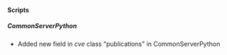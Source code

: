 
#### Scripts
##### CommonServerPython
- Added new field in *cve* class "publications" in CommonServerPython